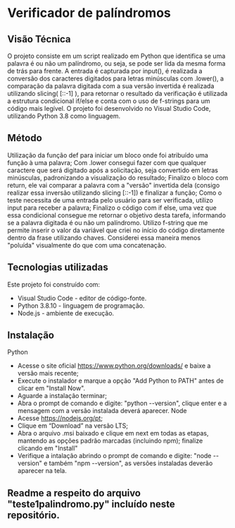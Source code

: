 # Verificador de palíndromos

## Visão Técnica
O projeto consiste em um script realizado em Python que identifica se uma palavra é ou não um palíndromo, ou seja, se pode ser lida da mesma forma de trás para frente.
A entrada é capturada por input(), é realizada a conversão dos caracteres digitados para letras minúsculas com .lower(),
a comparação da palavra digitada com a sua versão invertida é realizada utilizando slicing( [::-1] ), para retornar o resultado da verificação é utilizada a estrutura condicional if/else e conta com o uso de f-strings para um código mais legível.
O projeto foi desenvolvido no Visual Studio Code, utilizando Python 3.8 como linguagem.

## Método
Utilização da função def para iniciar um bloco onde foi atribuído uma função à uma palavra;
Com .lower consegui fazer com que qualquer caractere que será digitado após a solicitação, seja convertido em letras minúsculas, padronizando a visualização do resultado;
Finalizo o bloco com return, ele vai comparar a palavra com a "versão" invertida dela (consigo realizar essa inversão utilizando slicing [::-1]) e finalizar a função;
Como o teste necessita de uma entrada pelo usuário para ser verificada, utilizo input para receber a palavra;
Finalizo o código com if else, uma vez que essa condicional consegue me retornar o objetivo desta tarefa, informando se a palavra digitada é ou não um palíndromo.
Utilizo f-string que me permite inserir o valor da variável que criei no início do código diretamente dentro da frase utilizando chaves. Considerei essa maneira menos "poluída" visualmente do que com uma concatenação.

## Tecnologias utilizadas
Este projeto foi construído com:
- Visual Studio Code - editor de código-fonte.
- Python 3.8.10 - linguagem de programação.
- Node.js - ambiente de execução.

## Instalação
Python
- Acesse o site oficial https://www.python.org/downloads/ e baixe a versão mais recente;
- Execute o instalador e marque a opção "Add Python to PATH" antes de clicar em "Install Now".
- Aguarde a instalação terminar;
- Abra o prompt de comando e digite: "python --version", clique enter e a mensagem com a versão instalada deverá aparecer.
Node
- Acesse https://nodejs.org/pt;
- Clique em “Download” na versão LTS;
- Abra o arquivo .msi baixado e clique em next em todas as etapas, mantendo as opções padrão marcadas (incluindo npm);
finalize clicando em "Install"
- Verifique a intalação abrindo o prompt de comando e digite: "node --version" e também "npm --version", as versões instaladas deverão aparecer na tela.

## Readme a respeito do arquivo "teste1palindromo.py" incluído neste repositório.
